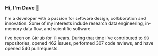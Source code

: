 ### Hi, I'm Dave 👋

I'm a developer with a passion for software design, collaboration and innovation. Some of my interests include research data engineering, in-memory data flow, and scientific software.

I've been on Github for 11 years. During that time I've contributed to 90 repositories, opened 462 issues, performed 307 code reviews, and have opened 540 pull requests.
